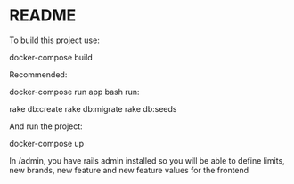 # README

To build this project use:

docker-compose build

Recommended:

docker-compose run app bash
run:

rake db:create
rake db:migrate
rake db:seeds


And run the project:

docker-compose up


In /admin, you have rails admin installed so you will be able to define limits, new brands, new feature and new feature values for the frontend
